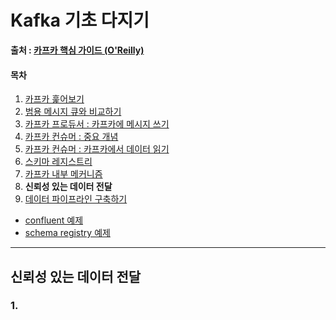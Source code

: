 # Kafka 기초 다지기

 **출처 : [카프카 핵심 가이드 (O'Reilly)](https://book.naver.com/bookdb/book_detail.nhn?bid=14093855)**

#### 목차

1. [카프카 훑어보기](https://github.com/3457soso/TIL/blob/master/Kafka/01_Introduction.md)
2. [범용 메시지 큐와 비교하기](https://github.com/3457soso/TIL/blob/master/Kafka/02_compare.md)
3. [카프카 프로듀서 : 카프카에 메시지 쓰기](https://github.com/3457soso/TIL/blob/master/Kafka/03_producer.md)
4. [카프카 컨슈머 : 중요 개념](https://github.com/3457soso/TIL/blob/master/Kafka/04_consumer_core.md)
5. [카프카 컨슈머 : 카프카에서 데이터 읽기](https://github.com/3457soso/TIL/blob/master/Kafka/05_consumer_use.md)
6. [스키마 레지스트리](https://github.com/3457soso/TIL/blob/master/Kafka/06_schema_registry.md)
7. [카프카 내부 메커니즘](https://github.com/3457soso/TIL/blob/master/Kafka/07_inside.md)
8. **신뢰성 있는 데이터 전달**
9. [데이터 파이프라인 구축하기](https://github.com/3457soso/TIL/blob/master/Kafka/09_data_pipeline.md)

- [confluent 예제](https://github.com/3457soso/TIL/blob/master/Kafka/99_confluent_example)
- [schema registry 예제](https://github.com/3457soso/TIL/blob/master/Kafka/99_schema_registry_example)



------

## 신뢰성 있는 데이터 전달

### 1. 

